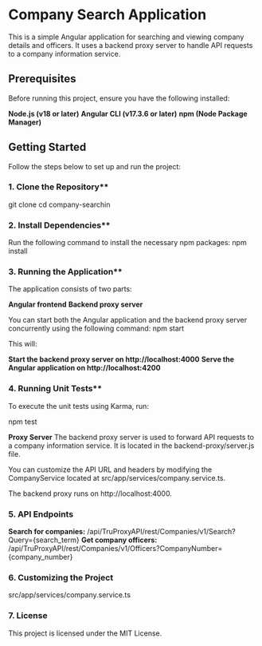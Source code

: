 # Company Search Application

This is a simple Angular application for searching and viewing company details and officers. It uses a backend proxy server to handle API requests to a company information service.

## Prerequisites

Before running this project, ensure you have the following installed:

**Node.js (v18 or later)**
**Angular CLI (v17.3.6 or later)**
**npm (Node Package Manager)**

## Getting Started
Follow the steps below to set up and run the project:
### 1. Clone the Repository**

git clone <repository-url>
cd company-searchin

### 2. Install Dependencies**
Run the following command to install the necessary npm packages:
npm install

### 3. Running the Application**
The application consists of two parts:

**Angular frontend**
**Backend proxy server**

You can start both the Angular application and the backend proxy server concurrently using the following command:
npm start

This will:

**Start the backend proxy server on http://localhost:4000**
**Serve the Angular application on http://localhost:4200**

### 4. Running Unit Tests**
To execute the unit tests using Karma, run:

npm test

**Proxy Server**
The backend proxy server is used to forward API requests to a company information service. It is located in the backend-proxy/server.js file.

You can customize the API URL and headers by modifying the CompanyService located at src/app/services/company.service.ts.

The backend proxy runs on http://localhost:4000.

### 5. API Endpoints

**Search for companies:** /api/TruProxyAPI/rest/Companies/v1/Search?Query={search_term}
**Get company officers:** /api/TruProxyAPI/rest/Companies/v1/Officers?CompanyNumber={company_number}


### 6. Customizing the Project

src/app/services/company.service.ts

### 7. License
This project is licensed under the MIT License.
